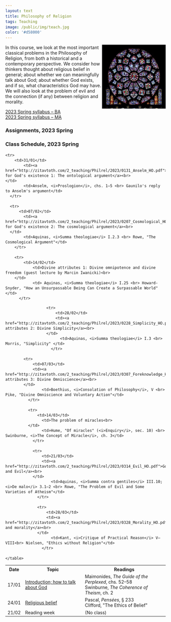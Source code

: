 ```yaml
---
layout: text
title: Philosophy of Religion
tags: Teaching
image: /public/img/teach.jpg
color: '#d58000'
---
```


<img class="img-single" align="right" src="/public/img/philrel.jpg" width="200">

In this course, we look at the most important classical problems in the Philosophy of Religion, from both a historical and a contemporary perspective. We consider how thinkers thought about religious belief in general; about whether we can meaningfully talk about God; about whether God exists, and if so, what characteristics God may have. We will also look at the problem of evil and the connection (if any) between religion and morality.


<a href="http://zitavtoth.com/2_teaching/Philrel/2023/PhilRel2023S_BA.pdf">2023 Spring syllabus – BA </a><br>
<a href="http://zitavtoth.com/2_teaching/Philrel/2023/PhilRel2023S_MA.pdf">2023 Spring syllabus – MA </a><br>


### Assignments, 2023 Spring


### Class Schedule, 2023 Spring


<table>
  <tr>
    <th>Date</th>
    <th>Topic</th>
		<th> Readings</th>
  </tr>
  
<tr>
    <td>17/01</td>
		<td><a href="http://zitavtoth.com/2_teaching/Philrel/2023/0117_Intro_HO.pdf">Introduction; how to talk about God</a><br>
</td>
		<td>Maimonides, <i>The Guide of the Perplexed</i>, chs. 52–58<br> Swinburne, <i>The Coherence of Theism</i>, ch. 2</td>
  </tr>

<tr>
      <td>24/01</td>
  		<td><a href="http://zitavtoth.com/2_teaching/Philrel/2023/0124_Epistemology_HO.pdf">Religious belief</a><br>
  </td>
  		<td>Pascal, <i>Pensées</i>, § 233 <br> Clifford, "The Ethics of Belief"</td>
    </tr>

    <tr>
        <td>31/01</td>
    		<td><a href="http://zitavtoth.com/2_teaching/Philrel/2023/0131_Anselm_HO.pdf">Arguments for God's existence 1: The ontological argument</a><br>
    </td>
    		<td>Anselm, <i>Proslogion</i>, chs. 1–5 <br> Gaunilo's reply to Anselm's argument</td>
      </tr>

      <tr>
          <td>07/02</td>
      		<td><a href="http://zitavtoth.com/2_teaching/Philrel/2023/0207_Cosmological_HO.pdf">Arguments for God's existence 2: The cosmological argument</a><br>
      </td>
      		<td>Aquinas, <i>Summa theologiae</i> I.2.3 <br> Rowe, "The Cosmological Argument"</td>
        </tr>

        <tr>
            <td>14/02</td>
        		<td>Divine attributes 1: Divine omnipotence and divine freedom (guest lecture by Marcin Iwanicki)<br>
        </td>
        		<td> Aquinas, <i>Summa theologiae</i> I.25 <br> Howard-Snyder, "How an Unsurpassable Being Can Create a Surpassable World" </td>
          </tr>
<tr>
<td> 21/02</td>
<td> Reading week </td>
<td> (No class) </td>
</tr>

            
                      <tr>
                          <td>28/02</td>
                          <td><a href="http://zitavtoth.com/2_teaching/Philrel/2023/0228_Simplicity_HO.pdf">Divine attributes 2: Divine Simplicity</a><br>
                      </td>
                      		<td>Aquinas, <i>Summa theologiae</i> I.3 <br> Morris, "Simplicity" </td>
                        </tr>
                      
            <tr>
                <td>07/03</td>
                <td><a href="http://zitavtoth.com/2_teaching/Philrel/2023/0307_Foreknowledge_HO.pdf">Divine attributes 3: Divine Omniscience</a><br>
            </td>
            		<td>Boethius, <i>Consolation of Philosophy</i>, V <br> Pike, "Divine Omniscience and Voluntary Action"</td>
              </tr>

              <tr>
                  <td>14/03</td>
              		<td>The problem of miracles<br>
              </td>
              		<td>Hume, "Of miracles" (<i>Enquiry</i>, sec. 10) <br> Swinburne, <i>The Concept of Miracle</i>, ch. 3</td>
                </tr>

                <tr>
                    <td>21/03</td>
                    <td><a href="http://zitavtoth.com/2_teaching/Philrel/2023/0314_Evil_HO.pdf">God and Evil</a><br>
                </td>
                		<td>Aquinas, <i>Summa contra gentiles</i> III.10; <i>De malo</i> 3.1–2 <br> Rowe, "The Problem of Evil and Some Varieties of Atheism"</td>
                  </tr>

                  <tr>
                      <td>28/03</td>
                      <td><a href="http://zitavtoth.com/2_teaching/Philrel/2023/0328_Morality_HO.pdf">Religion and morality</a><br>
                  </td>
                  		<td>Kant, <i>Critique of Practical Reason</i> V–VIII<br> Nielsen, "Ethics without Religion"</td>
                    </tr>
	
	</table>
